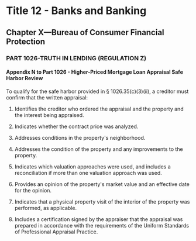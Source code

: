 
# Title 12 - Banks and Banking
## Chapter X—Bureau of Consumer Financial Protection
### PART 1026-TRUTH IN LENDING (REGULATION Z)
#### Appendix N to Part 1026 - Higher-Priced Mortgage Loan Appraisal Safe Harbor Review

To qualify for the safe harbor provided in § 1026.35(c)(3)(ii), a creditor must confirm that the written appraisal:

1. Identifies the creditor who ordered the appraisal and the property and the interest being appraised.

2. Indicates whether the contract price was analyzed.

3. Addresses conditions in the property's neighborhood.

4. Addresses the condition of the property and any improvements to the property.

5. Indicates which valuation approaches were used, and includes a reconciliation if more than one valuation approach was used.

6. Provides an opinion of the property's market value and an effective date for the opinion.

7. Indicates that a physical property visit of the interior of the property was performed, as applicable.

8. Includes a certification signed by the appraiser that the appraisal was prepared in accordance with the requirements of the Uniform Standards of Professional Appraisal Practice.
